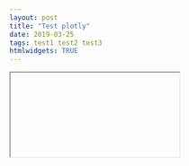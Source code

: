 ```yaml
---
layout: post
title: "Test plotly"
date: 2019-03-25
tags: test1 test2 test3
htmlwidgets: TRUE
---
```


<iframe>{assets/test_1.html}<\iframe>
